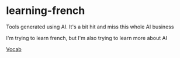 # learning-french

Tools generated using AI. It's a bit hit and miss this whole AI business

I'm trying to learn french, but I'm also trying to learn more about AI

[Vocab](./vocab)
